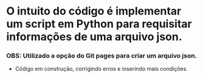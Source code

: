 # O intuito do código é implementar um script em Python para requisitar  informações de uma arquivo json. 

### OBS: Utilizado a opção do Git pages para criar um arquivo json.

- Código em construção, corrigindo erros e inserindo mais condições.
